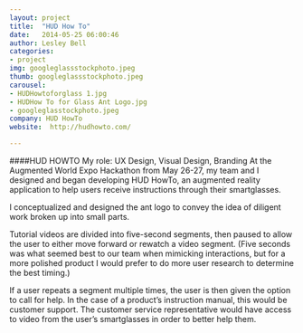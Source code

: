 ```yaml
---
layout: project
title:  "HUD How To"
date:   2014-05-25 06:00:46
author: Lesley Bell
categories:
- project
img: googleglassstockphoto.jpeg
thumb: googleglassstockphoto.jpeg
carousel:
- HUDHowtoforglass 1.jpg
- HUDHow To for Glass Ant Logo.jpg
- googleglasstockphoto.jpeg
company: HUD HowTo
website:  http://hudhowto.com/

---
```

####HUD HOWTO
My role:  UX Design, Visual Design, Branding
At the Augmented World Expo Hackathon from May 26-27, my team and I designed and began developing HUD HowTo, an augmented reality application to help users receive instructions through their smartglasses.

I conceptualized and designed the ant logo to convey the idea of diligent work broken up into small parts.

Tutorial videos are divided into five-second segments, then paused to allow the user to either move forward or rewatch a video segment.  (Five seconds was what seemed best to our team when mimicking interactions, but for a more polished product I would prefer to do more user research to determine the best timing.)

If a user repeats a segment multiple times, the user is then given the option to call for help.  In the case of a product’s instruction manual, this would be customer support.  The customer service representative would have access to video from the user’s smartglasses in order to better help them.
